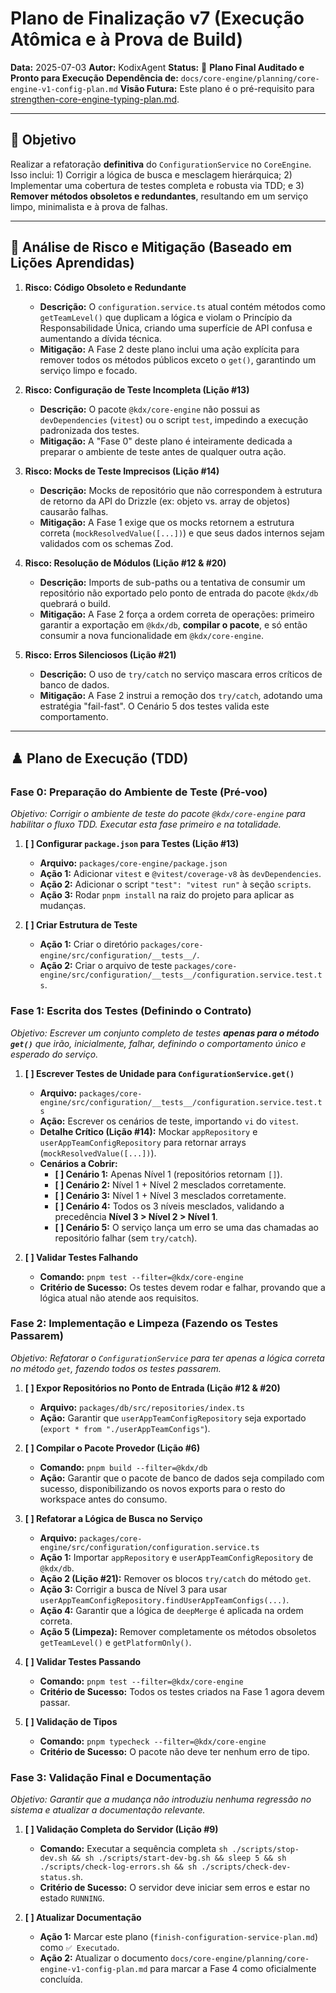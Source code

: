 # Plano de Finalização v7 (Execução Atômica e à Prova de Build)

**Data:** 2025-07-03
**Autor:** KodixAgent
**Status:** 📝 **Plano Final Auditado e Pronto para Execução**
**Dependência de:** `docs/core-engine/planning/core-engine-v1-config-plan.md`
**Visão Futura:** Este plano é o pré-requisito para [strengthen-core-engine-typing-plan.md](./strengthen-core-engine-typing-plan.md).

---

## 🎯 Objetivo

Realizar a refatoração **definitiva** do `ConfigurationService` no `CoreEngine`. Isso inclui: 1) Corrigir a lógica de busca e mesclagem hierárquica; 2) Implementar uma cobertura de testes completa e robusta via TDD; e 3) **Remover métodos obsoletos e redundantes**, resultando em um serviço limpo, minimalista e à prova de falhas.

---

## 🚦 Análise de Risco e Mitigação (Baseado em Lições Aprendidas)

1.  **Risco: Código Obsoleto e Redundante**

    - **Descrição:** O `configuration.service.ts` atual contém métodos como `getTeamLevel()` que duplicam a lógica e violam o Princípio da Responsabilidade Única, criando uma superfície de API confusa e aumentando a dívida técnica.
    - **Mitigação:** A Fase 2 deste plano inclui uma ação explícita para remover todos os métodos públicos exceto o `get()`, garantindo um serviço limpo e focado.

2.  **Risco: Configuração de Teste Incompleta (Lição #13)**

    - **Descrição:** O pacote `@kdx/core-engine` não possui as `devDependencies` (`vitest`) ou o script `test`, impedindo a execução padronizada dos testes.
    - **Mitigação:** A "Fase 0" deste plano é inteiramente dedicada a preparar o ambiente de teste antes de qualquer outra ação.

3.  **Risco: Mocks de Teste Imprecisos (Lição #14)**

    - **Descrição:** Mocks de repositório que não correspondem à estrutura de retorno da API do Drizzle (ex: objeto vs. array de objetos) causarão falhas.
    - **Mitigação:** A Fase 1 exige que os mocks retornem a estrutura correta (`mockResolvedValue([...])`) e que seus dados internos sejam validados com os schemas Zod.

4.  **Risco: Resolução de Módulos (Lição #12 & #20)**

    - **Descrição:** Imports de sub-paths ou a tentativa de consumir um repositório não exportado pelo ponto de entrada do pacote `@kdx/db` quebrará o build.
    - **Mitigação:** A Fase 2 força a ordem correta de operações: primeiro garantir a exportação em `@kdx/db`, **compilar o pacote**, e só então consumir a nova funcionalidade em `@kdx/core-engine`.

5.  **Risco: Erros Silenciosos (Lição #21)**
    - **Descrição:** O uso de `try/catch` no serviço mascara erros críticos de banco de dados.
    - **Mitigação:** A Fase 2 instrui a remoção dos `try/catch`, adotando uma estratégia "fail-fast". O Cenário 5 dos testes valida este comportamento.

---

## ♟️ Plano de Execução (TDD)

### **Fase 0: Preparação do Ambiente de Teste (Pré-voo)**

_Objetivo: Corrigir o ambiente de teste do pacote `@kdx/core-engine` para habilitar o fluxo TDD. Executar esta fase primeiro e na totalidade._

1.  **[ ] Configurar `package.json` para Testes (Lição #13)**

    - **Arquivo:** `packages/core-engine/package.json`
    - **Ação 1:** Adicionar `vitest` e `@vitest/coverage-v8` às `devDependencies`.
    - **Ação 2:** Adicionar o script `"test": "vitest run"` à seção `scripts`.
    - **Ação 3:** Rodar `pnpm install` na raiz do projeto para aplicar as mudanças.

2.  **[ ] Criar Estrutura de Teste**
    - **Ação 1:** Criar o diretório `packages/core-engine/src/configuration/__tests__/`.
    - **Ação 2:** Criar o arquivo de teste `packages/core-engine/src/configuration/__tests__/configuration.service.test.ts`.

### **Fase 1: Escrita dos Testes (Definindo o Contrato)**

_Objetivo: Escrever um conjunto completo de testes **apenas para o método `get()`** que irão, inicialmente, falhar, definindo o comportamento único e esperado do serviço._

1.  **[ ] Escrever Testes de Unidade para `ConfigurationService.get()`**

    - **Arquivo:** `packages/core-engine/src/configuration/__tests__/configuration.service.test.ts`
    - **Ação:** Escrever os cenários de teste, importando `vi` do `vitest`.
    - **Detalhe Crítico (Lição #14):** Mockar `appRepository` e `userAppTeamConfigRepository` para retornar arrays (`mockResolvedValue([...])`).
    - **Cenários a Cobrir:**
      - **[ ] Cenário 1:** Apenas Nível 1 (repositórios retornam `[]`).
      - **[ ] Cenário 2:** Nível 1 + Nível 2 mesclados corretamente.
      - **[ ] Cenário 3:** Nível 1 + Nível 3 mesclados corretamente.
      - **[ ] Cenário 4:** Todos os 3 níveis mesclados, validando a precedência **Nível 3 > Nível 2 > Nível 1**.
      - **[ ] Cenário 5:** O serviço lança um erro se uma das chamadas ao repositório falhar (sem `try/catch`).

2.  **[ ] Validar Testes Falhando**
    - **Comando:** `pnpm test --filter=@kdx/core-engine`
    - **Critério de Sucesso:** Os testes devem rodar e falhar, provando que a lógica atual não atende aos requisitos.

### **Fase 2: Implementação e Limpeza (Fazendo os Testes Passarem)**

_Objetivo: Refatorar o `ConfigurationService` para ter apenas a lógica correta no método `get`, fazendo todos os testes passarem._

1.  **[ ] Expor Repositórios no Ponto de Entrada (Lição #12 & #20)**

    - **Arquivo:** `packages/db/src/repositories/index.ts`
    - **Ação:** Garantir que `userAppTeamConfigRepository` seja exportado (`export * from "./userAppTeamConfigs"`).

2.  **[ ] Compilar o Pacote Provedor (Lição #6)**

    - **Comando:** `pnpm build --filter=@kdx/db`
    - **Ação:** Garantir que o pacote de banco de dados seja compilado com sucesso, disponibilizando os novos exports para o resto do workspace antes do consumo.

3.  **[ ] Refatorar a Lógica de Busca no Serviço**

    - **Arquivo:** `packages/core-engine/src/configuration/configuration.service.ts`
    - **Ação 1:** Importar `appRepository` e `userAppTeamConfigRepository` de `@kdx/db`.
    - **Ação 2 (Lição #21):** Remover os blocos `try/catch` do método `get`.
    - **Ação 3:** Corrigir a busca de Nível 3 para usar `userAppTeamConfigRepository.findUserAppTeamConfigs(...)`.
    - **Ação 4:** Garantir que a lógica de `deepMerge` é aplicada na ordem correta.
    - **Ação 5 (Limpeza):** Remover completamente os métodos obsoletos `getTeamLevel()` e `getPlatformOnly()`.

4.  **[ ] Validar Testes Passando**

    - **Comando:** `pnpm test --filter=@kdx/core-engine`
    - **Critério de Sucesso:** Todos os testes criados na Fase 1 agora devem passar.

5.  **[ ] Validação de Tipos**
    - **Comando:** `pnpm typecheck --filter=@kdx/core-engine`
    - **Critério de Sucesso:** O pacote não deve ter nenhum erro de tipo.

### **Fase 3: Validação Final e Documentação**

_Objetivo: Garantir que a mudança não introduziu nenhuma regressão no sistema e atualizar a documentação relevante._

1.  **[ ] Validação Completa do Servidor (Lição #9)**

    - **Comando:** Executar a sequência completa `sh ./scripts/stop-dev.sh && sh ./scripts/start-dev-bg.sh && sleep 5 && sh ./scripts/check-log-errors.sh && sh ./scripts/check-dev-status.sh`.
    - **Critério de Sucesso:** O servidor deve iniciar sem erros e estar no estado `RUNNING`.

2.  **[ ] Atualizar Documentação**
    - **Ação 1:** Marcar este plano (`finish-configuration-service-plan.md`) como `✅ Executado`.
    - **Ação 2:** Atualizar o documento `docs/core-engine/planning/core-engine-v1-config-plan.md` para marcar a Fase 4 como oficialmente concluída.
